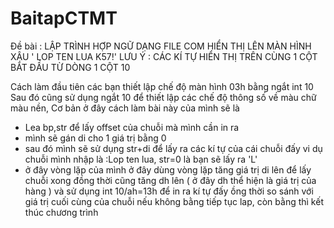 # BaitapCTMT 
Đề bài :
LẬP TRÌNH HỢP NGỮ DẠNG FILE COM HIỂN THỊ LÊN MÀN HÌNH XÂU ' LOP TEN LUA K57!'
LƯU Ý : CÁC KÍ TỰ HIỂN THỊ TRÊN CÙNG 1 CỘT BẮT ĐẦU TỪ DÒNG 1 CỘT 10

Cách làm đầu tiên các bạn thiết lập chế độ màn hình 03h bằng ngắt int 10 
Sau đó cũng sử dụng ngắt 10 để thiết lập các chế độ thông số về màu chữ màu nền, 
Cơ bản ở đây cách làm bài này của mình sẽ là 
 + Lea bp,str để lấy offset của chuỗi mà mình cần in ra
 + mình sẽ gán di cho 1 giá trị bằng 0
 + sau đó mình sẽ sử dụng str+di để lấy ra các kí tự của cái chuỗi đấy
      vi dụ chuỗi mình nhập là :Lop ten lua, str=0 là bạn sẽ lấy ra 'L'
+ ở đây vòng lặp của mình ở đây dùng vòng lặp tăng giá trị di lên để lấy chuỗi xong đồng thời cũng tăng dh lên ( ở đây dh thể hiện là giá trị của hàng ) và sử dụng int 10/ah=13h để in ra kí tự đấy
  ồng thời so sánh với giá trị cuối cùng của chuỗi nếu không bằng tiếp tục lap, còn bằng thì kết thúc chương trình
  
